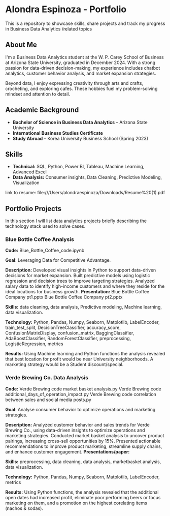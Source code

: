# Alondra Espinoza - Portfolio  

This is a repository to showcase skills, share projects and track my progress in Business Data Analytics /related topics

## About Me  
I'm a Business Data Analytics student at the W. P. Carey School of Business at Arizona State University, graduated in December 2024. With a strong passion for data-driven decision-making, my experience includes chatbot analytics, customer behavior analysis, and market expansion strategies.  

Beyond data, I enjoy expressing creativity through arts and crafts, crocheting, and exploring cafes. These hobbies fuel my problem-solving mindset and attention to detail.

## Academic Background  
- **Bachelor of Science in Business Data Analytics** – Arizona State University  
- **International Business Studies Certificate**  
- **Study Abroad** – Korea University Business School (Spring 2023)   

## Skills  
- **Technical:** SQL, Python, Power BI, Tableau, Machine Learning, Advanced Excel  
- **Data Analysis:** Consumer insights, Data Cleaning, Predictive Modeling, Visualization  

link to resume: file:///Users/alondraespinoza/Downloads/Resume%20(1).pdf

## Portfolio Projects
In this section I will list data analytics projects briefly describing the technology stack used to solve cases.

### Blue Bottle Coffee Analysis
**Code:** Blue_Bottle_Coffee_code.ipynb

**Goal**: Leveraging Data for Competitive Advantage.

**Description:** Developed visual insights in Python to support data-driven decisions for market expansion. Built predictive models using logistic regression and decision trees to improve targeting strategies. Analyzed salary data to identify high-income customers and where they reside for the ideal locations for business growth.
**Presentation:**
Blue Bottle Coffee Company pt1.pptx
Blue Bottle Coffee Company pt2.pptx

**Skills:** data cleaning, data analysis, Predictive modeling, Machine learning, data visualization.

**Technology:** Python, Pandas, Numpy, Seaborn, Matplotlib, LabelEncoder, train_test_split, DecisionTreeClassifier, accuracy_score, ConfusionMatrixDisplay, confusion_matrix, BaggingClassifier, AdaBoostClassifier, RandomForestClassifier, preprocessing, LogisticRegression, metrics

**Results:** Using Machine learning and Python functions the analysis revealed that best location for profit would be near University neighborhoods. A marketing strategy would be a Student discount/special.


### Verde Brewing Co. Data Analysis
**Code:** 
Verde Brewing code market basket analysis.py
Verde Brewing code additional_days_of_operation_impact.py
Verde Brewing code correlation between sales and social media posts.py

**Goal**: Analyse consumer behavior to optimize operations and marketing strategies.

**Description:** Analyzed customer behavior and sales trends for Verde Brewing Co., using data-driven insights to optimize operations and marketing strategies. Conducted market basket analysis to uncover product pairings, increasing cross-sell opportunities by 15%. Presented actionable recommendations to improve product marketing, streamline supply chains, and enhance customer engagement.
**Presentations/paper:**


**Skills:** preprocessing, data cleaning, data analysis, marketbasket analysis, data visualization.

**Technology:** Python, Pandas, Numpy, Seaborn, Matplotlib, LabelEncoder, metrics

**Results:** Using Python functions, the analysis revealed that the additional open dates had increased profit, eliminate poor performing beers or focus marketing on them, and a promotion on the highest corelating items (nachos & sodas).

